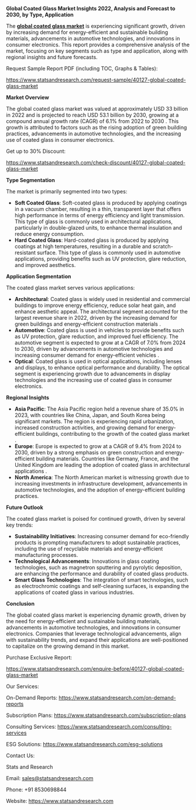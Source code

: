 ﻿**Global Coated Glass Market Insights 2022, Analysis and Forecast to 2030, by Type, Application**

The [**global coated glass market**](https://www.statsandresearch.com/report/40127-global-coated-glass-market) is experiencing significant growth, driven by increasing demand for energy-efficient and sustainable building materials, advancements in automotive technologies, and innovations in consumer electronics. This report provides a comprehensive analysis of the market, focusing on key segments such as type and application, along with regional insights and future forecasts.

Request Sample Report PDF (including TOC, Graphs & Tables):

<https://www.statsandresearch.com/request-sample/40127-global-coated-glass-market>

**Market Overview**

The global coated glass market was valued at approximately USD 33 billion in 2022 and is projected to reach USD 53.1 billion by 2030, growing at a compound annual growth rate (CAGR) of 6.1% from 2022 to 2030 . This growth is attributed to factors such as the rising adoption of green building practices, advancements in automotive technologies, and the increasing use of coated glass in consumer electronics.

Get up to 30% Discount:

<https://www.statsandresearch.com/check-discount/40127-global-coated-glass-market>

**Type Segmentation**

The market is primarily segmented into two types:

- **Soft Coated Glass**: Soft-coated glass is produced by applying coatings in a vacuum chamber, resulting in a thin, transparent layer that offers high performance in terms of energy efficiency and light transmission. This type of glass is commonly used in architectural applications, particularly in double-glazed units, to enhance thermal insulation and reduce energy consumption.
- **Hard Coated Glass**: Hard-coated glass is produced by applying coatings at high temperatures, resulting in a durable and scratch-resistant surface. This type of glass is commonly used in automotive applications, providing benefits such as UV protection, glare reduction, and improved aesthetics.

**Application Segmentation**

The coated glass market serves various applications:

- **Architectural**: Coated glass is widely used in residential and commercial buildings to improve energy efficiency, reduce solar heat gain, and enhance aesthetic appeal. The architectural segment accounted for the largest revenue share in 2022, driven by the increasing demand for green buildings and energy-efficient construction materials .
- **Automotive**: Coated glass is used in vehicles to provide benefits such as UV protection, glare reduction, and improved fuel efficiency. The automotive segment is expected to grow at a CAGR of 7.0% from 2024 to 2030, driven by advancements in automotive technologies and increasing consumer demand for energy-efficient vehicles .
- **Optical**: Coated glass is used in optical applications, including lenses and displays, to enhance optical performance and durability. The optical segment is experiencing growth due to advancements in display technologies and the increasing use of coated glass in consumer electronics.

**Regional Insights**

- **Asia Pacific**: The Asia Pacific region held a revenue share of 35.0% in 2023, with countries like China, Japan, and South Korea being significant markets. The region is experiencing rapid urbanization, increased construction activities, and growing demand for energy-efficient buildings, contributing to the growth of the coated glass market .
- **Europe**: Europe is expected to grow at a CAGR of 9.4% from 2024 to 2030, driven by a strong emphasis on green construction and energy-efficient building materials. Countries like Germany, France, and the United Kingdom are leading the adoption of coated glass in architectural applications .
- **North America**: The North American market is witnessing growth due to increasing investments in infrastructure development, advancements in automotive technologies, and the adoption of energy-efficient building practices.

**Future Outlook**

The coated glass market is poised for continued growth, driven by several key trends:

- **Sustainability Initiatives**: Increasing consumer demand for eco-friendly products is prompting manufacturers to adopt sustainable practices, including the use of recyclable materials and energy-efficient manufacturing processes.
- **Technological Advancements**: Innovations in glass coating technologies, such as magnetron sputtering and pyrolytic deposition, are enhancing the performance and durability of coated glass products.
- **Smart Glass Technologies**: The integration of smart technologies, such as electrochromic coatings and self-cleaning surfaces, is expanding the applications of coated glass in various industries.

**Conclusion**

The global coated glass market is experiencing dynamic growth, driven by the need for energy-efficient and sustainable building materials, advancements in automotive technologies, and innovations in consumer electronics. Companies that leverage technological advancements, align with sustainability trends, and expand their applications are well-positioned to capitalize on the growing demand in this market.

Purchase Exclusive Report:

<https://www.statsandresearch.com/enquire-before/40127-global-coated-glass-market>



Our Services:

On-Demand Reports: <https://www.statsandresearch.com/on-demand-reports>

Subscription Plans: <https://www.statsandresearch.com/subscription-plans>

Consulting Services: <https://www.statsandresearch.com/consulting-services>

ESG Solutions: <https://www.statsandresearch.com/esg-solutions>


Contact Us:

Stats and Research

Email: <sales@statsandresearch.com>

Phone: +91 8530698844

Website: <https://www.statsandresearch.com>






